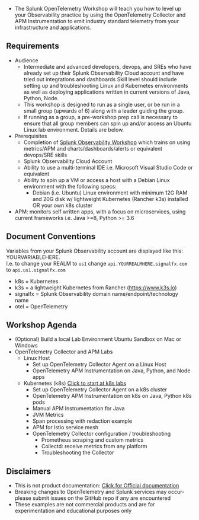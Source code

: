 - The Splunk OpenTelemetry Workshop will teach you how to level up your Observability practice by using the OpenTelemetry Collector and APM Instrumentation to emit industry standard telemetry from your infrastructure and applications.

## Requirements  
- Audience
    - Intermediate and advanced developers, devops, and SREs who have already set up their Splunk Observability Cloud account and have tried out integrations and dashboards Skill level should include setting up and troubleshooting Linux and Kubernetes environments as well as deploying applications written in current versions of Java, Python, Node.
    - This workshop is designed to run as a single user, or be run in a small group (upwards of 6) along with a leader guiding the group.
    - If running as a group, a pre-workshop prep call is necessary to ensure that all group members can spin up and/or access an Ubuntu Linux lab environment. Details are below.
- Prerequisites
    - Completion of [Splunk Observability Workshop](https://signalfx.github.io/observability-workshop/latest/) which trains on using metrics/APM and charts/dashboards/alerts or equivalent devops/SRE skills
    - Splunk Observability Cloud Account
    - Ability to use a multi-terminal IDE i.e. Microsoft Visual Studio Code or equivalent
    - Ability to spin up a VM or access a host with a Debian Linux environment with the following specs:
        - Debian (i.e. Ubuntu) Linux environment with minimum 12G RAM and 20G disk w/ lightweight Kubernetes (Rancher k3s) installed OR your own k8s cluster
- APM: monitors self written apps, with a focus on microservices, using current frameworks i.e. Java >=8, Python >= 3.6

## Document Conventions
Variables from your Splunk Observability account are displayed like this: YOURVARIABLEHERE.   
I.e. to change your REALM to `us1` change `api.YOURREALMHERE.signalfx.com` to `api.us1.signalfx.com`  

- k8s = Kubernetes
- k3s = a lightweight Kubernetes from Rancher (https://www.k3s.io)
- signalfx = Splunk Observability domain name/endpoint/technology name
- otel = OpenTelemetry

## Workshop Agenda  
- (Optional) Build a local Lab Environment Ubuntu Sandbox on Mac or Windows
- OpenTelemetry Collector and APM Labs
    - Linux Host
        - Set up OpenTelemetry Collector Agent on a Linux Host
        - OpenTelemetry APM Instrumentation on Java, Python, and Node apps
    - Kubernetes (k8s) [Click to start at k8s labs](../apm/k8s)
        - Set up OpenTelemetry Collector Agent on a k8s cluster
        - OpenTelemetry APM Instrumentation on k8s on Java, Python k8s pods
        - Manual APM Instrumentation for Java
        - JVM Metrics
        - Span processing with redaction example
        - APM for Istio service mesh
        - OpenTelemetry Collector configuration / troubleshooting
          - Prometheus scraping and custom metrics
          - Collectd: receive metrics from any platform
          - Troubleshooting the Collector

## Disclaimers
- This is not product documentation: [Click for Official documentation](https://docs.splunk.com/Observability)
- Breaking changes to OpenTelemetry and Splunk services may occur- please submit issues on the GitHub repo if any are encountered
- These examples are not commercial products and are for experimentation and educational purposes only